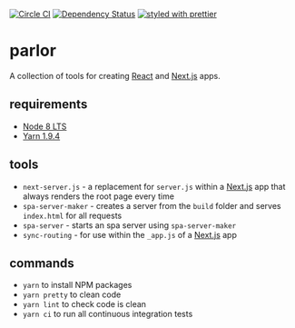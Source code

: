 [![Circle CI](https://img.shields.io/circleci/project/sikhote/interplay.app/master.svg)](https://circleci.com/gh/sikhote/parlor)
[![Dependency Status](https://david-dm.org/sikhote/parlor.svg)](https://david-dm.org/sikhote/parlor.app)
[![styled with prettier](https://img.shields.io/badge/styled_with-prettier-ff69b4.svg)](https://github.com/prettier/prettier)

# parlor
A collection of tools for creating [React](https://github.com/facebook/react/) and [Next.js](https://github.com/zeit/next.js/) apps.

## requirements
- [Node 8 LTS](https://nodejs.org/)
- [Yarn 1.9.4](https://yarnpkg.com/)

## tools
- `next-server.js` - a replacement for `server.js` within a [Next.js](https://github.com/zeit/next.js/) app that always renders the root page every time
- `spa-server-maker` - creates a server from the `build` folder and serves `index.html` for all requests
- `spa-server` - starts an spa server using `spa-server-maker`
- `sync-routing` - for use within the `_app.js` of a [Next.js](https://github.com/zeit/next.js/) app

## commands
- `yarn` to install NPM packages
- `yarn pretty` to clean code
- `yarn lint` to check code is clean
- `yarn ci` to run all continuous integration tests
